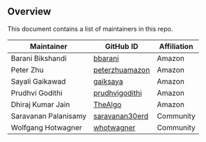 ## Overview

This document contains a list of maintainers in this repo. 

| Maintainer           | GitHub ID                                           | Affiliation |
| -------------------- | --------------------------------------------------- | ----------- |
| Barani Bikshandi     | [bbarani](https://github.com/bbarani)               | Amazon      |
| Peter Zhu            | [peterzhuamazon](https://github.com/peterzhuamazon) | Amazon      |
| Sayali Gaikawad      | [gaiksaya](https://github.com/gaiksaya)             | Amazon      |
| Prudhvi Godithi      | [prudhvigodithi](https://github.com/prudhvigodithi) | Amazon      |
| Dhiraj Kumar Jain    | [TheAlgo](https://github.com/TheAlgo)               | Amazon      |
| Saravanan Palanisamy | [saravanan30erd](https://github.com/saravanan30erd) | Community   |
| Wolfgang Hotwagner   | [whotwagner](https://github.com/whotwagner)         | Community   |
